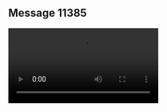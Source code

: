 ## Message 11385



![Video](https://data.iron-swords.co.il/2024/September/10/https://data.iron-swords.co.il/2024/September/10/11385/11385_media.mp4)
